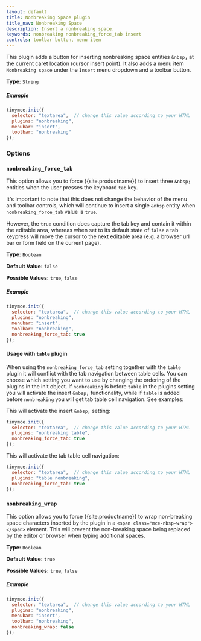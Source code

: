 ```yaml
---
layout: default
title: Nonbreaking Space plugin
title_nav: Nonbreaking Space
description: Insert a nonbreaking space.
keywords: nonbreaking nonbreaking_force_tab insert
controls: toolbar button, menu item
---
```


This plugin adds a button for inserting nonbreaking space entities `&nbsp;` at the current caret location (cursor insert point). It also adds a menu item `Nonbreaking space` under the `Insert` menu dropdown and a toolbar button.

**Type:** `String`

##### Example

```js
tinymce.init({
  selector: "textarea",  // change this value according to your HTML
  plugins: "nonbreaking",
  menubar: "insert",
  toolbar: "nonbreaking"
});
```

### Options

### `nonbreaking_force_tab`

This option allows you to force {{site.productname}} to insert three `&nbsp;` entities when the user presses the keyboard `tab` key.

It's important to note that this does not change the behavior of the menu and toolbar controls, which will continue to insert a single `&nbsp` entity when `nonbreaking_force_tab` value is `true`.

However, the `true` condition does capture the tab key and contain it within the editable area, whereas when set to its default state of `false` a tab keypress will move the cursor to the next editable area (e.g. a browser url bar or form field on the current page).

**Type:** `Boolean`

**Default Value:** `false`

**Possible Values:** `true`, `false`

##### Example

```js
tinymce.init({
  selector: "textarea",  // change this value according to your HTML
  plugins: "nonbreaking",
  menubar: "insert",
  toolbar: "nonbreaking",
  nonbreaking_force_tab: true
});
```

#### Usage with `table` plugin

When using the `nonbreaking_force_tab` setting together with the `table` plugin it will conflict with the tab navigation between table cells. You can choose which setting you want to use by changing the ordering of the plugins in the init object. If `nonbreaking` is before `table` in the plugins setting you will activate the insert `&nbsp;` functionality, while if `table` is added before `nonbreaking` you will get tab table cell navigation. See examples:

This will activate the insert `&nbsp;` setting:

```js
tinymce.init({
  selector: "textarea",  // change this value according to your HTML
  plugins: "nonbreaking table",
  nonbreaking_force_tab: true
});
```

This will activate the tab table cell navigation:

```js
tinymce.init({
  selector: "textarea",  // change this value according to your HTML
  plugins: "table nonbreaking",
  nonbreaking_force_tab: true
});
```

### `nonbreaking_wrap`

This option allows you to force {{site.productname}} to wrap non-breaking space characters inserted by the plugin in a `<span class="mce-nbsp-wrap"></span>` element. This will prevent the non-breaking space being replaced by the editor or browser when typing additional spaces.

**Type:** `Boolean`

**Default Value:** `true`

**Possible Values:** `true`, `false`

##### Example

```js
tinymce.init({
  selector: "textarea",  // change this value according to your HTML
  plugins: "nonbreaking",
  menubar: "insert",
  toolbar: "nonbreaking",
  nonbreaking_wrap: false
});
```
